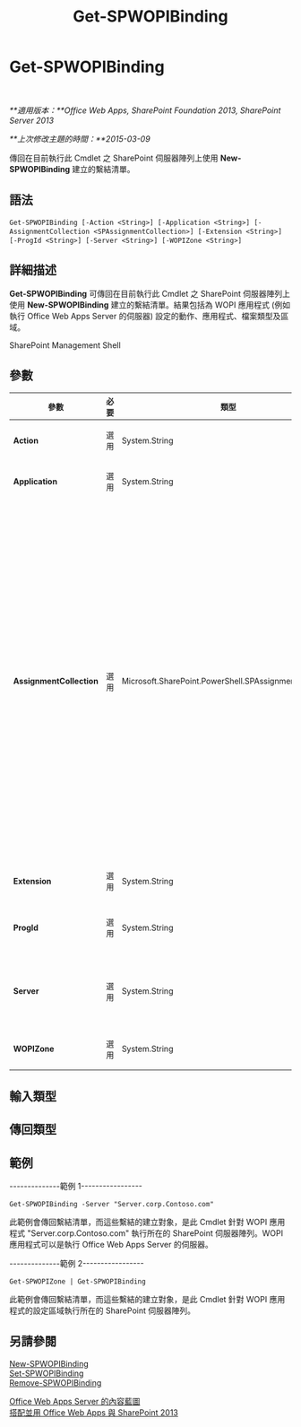 ﻿---
title: Get-SPWOPIBinding
TOCTitle: Get-SPWOPIBinding
ms:assetid: b757301b-f6c5-43a5-a8ca-2ef33ede0ae8
ms:mtpsurl: https://technet.microsoft.com/zh-tw/library/JJ219450(v=office.15)
ms:contentKeyID: 49565131
ms.date: 12/22/2017
mtps_version: v=office.15
ms.translationtype: HT
---

# Get-SPWOPIBinding

 

_**適用版本：**Office Web Apps, SharePoint Foundation 2013, SharePoint Server 2013_

_**上次修改主題的時間：**2015-03-09_

傳回在目前執行此 Cmdlet 之 SharePoint 伺服器陣列上使用 **New-SPWOPIBinding** 建立的繫結清單。

## 語法

    Get-SPWOPIBinding [-Action <String>] [-Application <String>] [-AssignmentCollection <SPAssignmentCollection>] [-Extension <String>] [-ProgId <String>] [-Server <String>] [-WOPIZone <String>]

## 詳細描述

**Get-SPWOPIBinding** 可傳回在目前執行此 Cmdlet 之 SharePoint 伺服器陣列上使用 **New-SPWOPIBinding** 建立的繫結清單。結果包括為 WOPI 應用程式 (例如執行 Office Web Apps Server 的伺服器) 設定的動作、應用程式、檔案類型及區域。

SharePoint Management Shell

## 參數


<table>
<colgroup>
<col style="width: 25%" />
<col style="width: 25%" />
<col style="width: 25%" />
<col style="width: 25%" />
</colgroup>
<thead>
<tr class="header">
<th>參數</th>
<th>必要</th>
<th>類型</th>
<th>說明</th>
</tr>
</thead>
<tbody>
<tr class="odd">
<td><p><strong>Action</strong></p></td>
<td><p>選用</p></td>
<td><p>System.String</p></td>
<td><p>指定要傳回繫結的動作。</p></td>
</tr>
<tr class="even">
<td><p><strong>Application</strong></p></td>
<td><p>選用</p></td>
<td><p>System.String</p></td>
<td><p>指定要傳回繫結的應用程式。</p></td>
</tr>
<tr class="odd">
<td><p><strong>AssignmentCollection</strong></p></td>
<td><p>選用</p></td>
<td><p>Microsoft.SharePoint.PowerShell.SPAssignmentCollection</p></td>
<td><p>以適當處理方式來管理物件。例如使用 <strong>SPWeb</strong> 或 <strong>SPSite</strong> 物件時可能會使用大量記憶體，在 Windows PowerShell 指令碼中使用這些物件時需要適當的記憶體管理。透過使用 <strong>SPAssignment</strong> 物件，您可以在物件需要用來釋放記憶體時，將物件指派給變數及捨棄物件。使用 <strong>SPWeb</strong>、<strong>SPSite</strong> 或 <strong>SPSiteAdministration</strong> 物件時，如果不使用指派集合或 <strong>Global</strong> 參數，則物件會自動遭到捨棄。</p>
<div class="alert">
<table>
<thead>
<tr class="header">
<th><img src="images/JJ219452.note(Office.15).gif" title="注意事項" alt="注意事項" /><strong>附註：</strong></th>
</tr>
</thead>
<tbody>
<tr class="odd">
<td>使用 <strong>Global</strong> 參數時，所有物件都會都包含在全域存放區。如果物件不會立即使用，或使用 <strong>Stop-SPAssignment</strong> 命令加以捨棄，則會發生記憶體不足的狀況。</td>
</tr>
</tbody>
</table>

</div></td>
</tr>
<tr class="even">
<td><p><strong>Extension</strong></p></td>
<td><p>選用</p></td>
<td><p>System.String</p></td>
<td><p>指定要傳回繫結的副檔名。</p></td>
</tr>
<tr class="odd">
<td><p><strong>ProgId</strong></p></td>
<td><p>選用</p></td>
<td><p>System.String</p></td>
<td><p>指定要傳回繫結之應用程式的程式設計識別碼 (ProgID)。</p></td>
</tr>
<tr class="even">
<td><p><strong>Server</strong></p></td>
<td><p>選用</p></td>
<td><p>System.String</p></td>
<td><p>指定要傳回繫結之 WOPI 應用程式 (例如執行 Office Web Apps Server 的伺服器) 的名稱。</p></td>
</tr>
<tr class="odd">
<td><p><strong>WOPIZone</strong></p></td>
<td><p>選用</p></td>
<td><p>System.String</p></td>
<td><p>指定要傳回繫結的區域。</p></td>
</tr>
</tbody>
</table>


## 輸入類型

## 傳回類型

## 範例

\--------------範例 1-----------------

    Get-SPWOPIBinding -Server "Server.corp.Contoso.com"

此範例會傳回繫結清單，而這些繫結的建立對象，是此 Cmdlet 針對 WOPI 應用程式 "Server.corp.Contoso.com" 執行所在的 SharePoint 伺服器陣列。WOPI 應用程式可以是執行 Office Web Apps Server 的伺服器。

\--------------範例 2-----------------

    Get-SPWOPIZone | Get-SPWOPIBinding

此範例會傳回繫結清單，而這些繫結的建立對象，是此 Cmdlet 針對 WOPI 應用程式的設定區域執行所在的 SharePoint 伺服器陣列。

## 另請參閱


[New-SPWOPIBinding](new-spwopibinding.md)  
[Set-SPWOPIBinding](set-spwopibinding.md)  
[Remove-SPWOPIBinding](remove-spwopibinding.md)  


[Office Web Apps Server 的內容藍圖](content-roadmap-for-office-web-apps-server.md)  
[搭配並用 Office Web Apps 與 SharePoint 2013](use-office-web-apps-with-sharepoint-2013.md)

